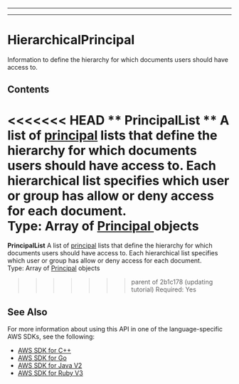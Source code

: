 --------

--------

# HierarchicalPrincipal<a name="API_HierarchicalPrincipal"></a>

 Information to define the hierarchy for which documents users should have access to\. 

## Contents<a name="API_HierarchicalPrincipal_Contents"></a>

<<<<<<< HEAD
 ** PrincipalList **   <a name="Kendra-Type-HierarchicalPrincipal-PrincipalList"></a>
A list of [principal](https://docs.aws.amazon.com/kendra/latest/dg/API_Principal.html) lists that define the hierarchy for which documents users should have access to\. Each hierarchical list specifies which user or group has allow or deny access for each document\.  
Type: Array of [ Principal ](API_Principal.md) objects  
=======
 **PrincipalList**   <a name="Kendra-Type-HierarchicalPrincipal-PrincipalList"></a>
A list of [principal](https://docs.aws.amazon.com/kendra/latest/dg/API_Principal.html) lists that define the hierarchy for which documents users should have access to\. Each hierarchical list specifies which user or group has allow or deny access for each document\.  
Type: Array of [Principal](API_Principal.md) objects  
>>>>>>> parent of 2b1c178 (updating tutorial)
Required: Yes

## See Also<a name="API_HierarchicalPrincipal_SeeAlso"></a>

For more information about using this API in one of the language\-specific AWS SDKs, see the following:
+  [ AWS SDK for C\+\+](https://docs.aws.amazon.com/goto/SdkForCpp/kendra-2019-02-03/HierarchicalPrincipal) 
+  [ AWS SDK for Go](https://docs.aws.amazon.com/goto/SdkForGoV1/kendra-2019-02-03/HierarchicalPrincipal) 
+  [ AWS SDK for Java V2](https://docs.aws.amazon.com/goto/SdkForJavaV2/kendra-2019-02-03/HierarchicalPrincipal) 
+  [ AWS SDK for Ruby V3](https://docs.aws.amazon.com/goto/SdkForRubyV3/kendra-2019-02-03/HierarchicalPrincipal) 